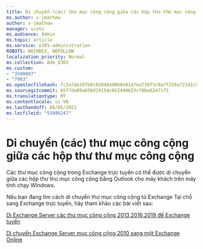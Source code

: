 ```yaml
---
title: Di chuyển (các) thư mục công cộng giữa các hộp thư thư mục công cộng
ms.author: v-jmathew
author: v-jmathew
manager: scotv
ms.audience: Admin
ms.topic: article
ms.service: o365-administration
ROBOTS: NOINDEX, NOFOLLOW
localization_priority: Normal
ms.collection: Adm_O365
ms.custom:
- "3500007"
- "7983"
ms.openlocfilehash: fc2a7de297b0c85046490b8e9147ea739f3c9a7f259a723d1c5ab95d57006fbb
ms.sourcegitcommit: b5f7da89a650d2915dc652449623c78be6247175
ms.translationtype: MT
ms.contentlocale: vi-VN
ms.lasthandoff: 08/05/2021
ms.locfileid: "53986247"
---
```

# <a name="move-public-folders-between-public-folder-mailboxes"></a>Di chuyển (các) thư mục công cộng giữa các hộp thư thư mục công cộng

Các thư mục công cộng trong Exchange trực tuyến có thể được di chuyển giữa các hộp thư thư mục công cộng bằng Outlook cho máy khách trên máy tính chạy Windows.

Nếu bạn đang tìm cách di chuyển thư mục công cộng từ Exchange Tại chỗ sang Exchange trực tuyến, hãy tham khảo các bài viết sau:

[Di Exchange Server các thư mục công cộng 2013,2016,2019 để Exchange tuyến](https://aka.ms/ModernPFToEXO)

[Di chuyển Exchange Server mục công cộng 2010 sang một Exchange Online](https://aka.ms/LegacyPFToEXO)
